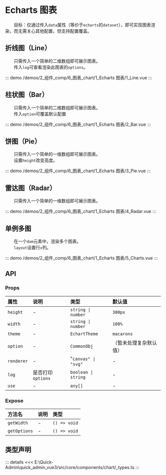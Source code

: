 # Echarts 图表

&emsp;&emsp;目标：仅通过传入`data`属性（等价于`echarts`的`dataset`），即可实现图表渲染，而无需关心其他配置，但支持配置覆盖。
## 折线图（Line）

&emsp;&emsp;只需传入一个简单的二维数组即可展示图表。  
&emsp;&emsp;传入`log`可查看渲染此图表的`options`。

::: demo 
/demos/2_组件_comp/6_图表_chart/1_Echarts 图表/1_Line.vue
:::
## 柱状图（Bar）

&emsp;&emsp;只需传入一个简单的二维数组即可展示图表。  
&emsp;&emsp;传入`option`可覆盖默认配置

::: demo 
/demos/2_组件_comp/6_图表_chart/1_Echarts 图表/2_Bar.vue
:::
## 饼图（Pie）

&emsp;&emsp;只需传入一个简单的一维数组即可展示图表。  
&emsp;&emsp;设置`height`改变高度。

::: demo 
/demos/2_组件_comp/6_图表_chart/1_Echarts 图表/3_Pie.vue
:::
## 雷达图（Radar）

&emsp;&emsp;只需传入一个简单的一维数组即可展示图表。

::: demo 
/demos/2_组件_comp/6_图表_chart/1_Echarts 图表/4_Radar.vue
:::
## 单例多图

&emsp;&emsp;在一个`dom`元素中，渲染多个图表。  
&emsp;&emsp;`layout`设置行`x`列。

::: demo 
/demos/2_组件_comp/6_图表_chart/1_Echarts 图表/5_Charts.vue
:::


## API 

### Props

|属性|说明|类型|默认值|
|:---|:---|:---|:---|
|`height`|-|`string \| number`|`300px`|
|`width`|-|`string \| number`|`100%`|
|`theme`|-|`EchartTheme`|`macarons`|
|`option`|-|`CommonObj`|（暂未处理复杂默认值）|
|`renderer`|-|"`canvas" \| "svg"`|-|
|`log`|是否打印`options`|`boolean \| string`|-|
|`use`|-|`any[]`|-|

### Expose

|方法名|说明|类型|
|:---|:---|:---|
|`getWidth`|-|`() => void`|
|`getOptions`|-|`() => void`|


## 类型声明

::: details
<<< E:\Quick-Admin\quick_admin_vue3/src/core/components/chart/_types.ts
:::  
